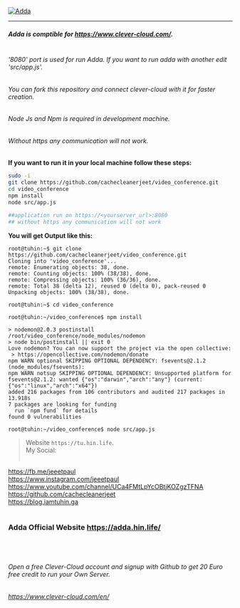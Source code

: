 
[![Adda](https://firebasestorage.googleapis.com/v0/b/webtuhin.appspot.com/o/adda%2Fadda.png?alt=media&token=5fd59aa6-2ddd-412c-8988-d0222e233d6e "Adda") ](http://adda.hin.life "Adda")



------------

##### Adda is comptible for https://www.clever-cloud.com/. 
###### <br>'8080' port is used for run Adda. If you want to run adda with another edit 'src/app.js'.
###### You can fork this repository and connect clever-cloud with it for faster creation.
###### Node Js and Npm is required in development machine.
###### Without https any communication will not work.
**If you want to run it in your local machine follow these steps:**
```bash
sudo -i
git clone https://github.com/cachecleanerjeet/video_conference.git
cd video_conference
npm install
node src/app.js

##application run on https://<yourserver_url>:8080
## without https any communication will not work
```

**You will get Output like this:**

    root@tuhin:~$ git clone https://github.com/cachecleanerjeet/video_conference.git
    Cloning into 'video_conference'...
    remote: Enumerating objects: 38, done.
    remote: Counting objects: 100% (38/38), done.
    remote: Compressing objects: 100% (36/36), done.
    remote: Total 38 (delta 12), reused 0 (delta 0), pack-reused 0
    Unpacking objects: 100% (38/38), done.
    
    root@tuhin:~$ cd video_conference
    
    root@tuhin:~/video_conference$ npm install
    
    > nodemon@2.0.3 postinstall /root/video_conference/node_modules/nodemon
    > node bin/postinstall || exit 0
    Love nodemon? You can now support the project via the open collective:
     > https://opencollective.com/nodemon/donate
    npm WARN optional SKIPPING OPTIONAL DEPENDENCY: fsevents@2.1.2 (node_modules/fsevents):
    npm WARN notsup SKIPPING OPTIONAL DEPENDENCY: Unsupported platform for fsevents@2.1.2: wanted {"os":"darwin","arch":"any"} (current: {"os":"linux","arch":"x64"})
    added 216 packages from 106 contributors and audited 217 packages in 13.918s
    7 packages are looking for funding
      run `npm fund` for details
    found 0 vulnerabilities
    
    root@tuhin:~/video_conference$ node src/app.js


>Website `https://tu.hin.life`.<br>
>My Social:<br><br>

https://fb.me/jeeetpaul<br>
https://www.instagram.com/jeeetpaul<br>
https://www.youtube.com/channel/UCa4FMtLpYcOBtjKOZgzTFNA<br>
https://github.com/cachecleanerjeet<br>
https://blog.iamtuhin.ga<br><br>
### Adda Official Website https://adda.hin.life/
<br><br>
###### Open a free Clever-Cloud account and signup with Github to get 20 Euro free credit to run your Own Server.
###### https://www.clever-cloud.com/en/
